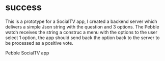 success
=======

This is a prototype for a SocialTV app, 
I created a backend server which delivers  a simple Json string with the question and 3 options.
The Pebble watch receives the string a construc a menu with the options to the user select 1 option, the app should send
back the option back to the server to be processed as a positive vote.


Pebble SocialTV app
